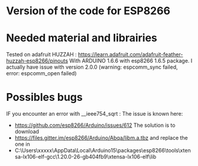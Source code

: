 # Version of the code for ESP8266 

# Needed material and librairies
Tested on adafruit HUZZAH : https://learn.adafruit.com/adafruit-feather-huzzah-esp8266/pinouts
With ARDUINO 1.6.6 with esp8266 1.6.5 package. 
I actually have issue with version 2.0.0 (warning: espcomm_sync failed, error: espcomm_open failed)

# Possibles bugs
IF you encounter an error with __ieee754_sqrt :
The issue is known here:
 *  https://github.com/esp8266/Arduino/issues/612
The solution is to download 
 *  https://files.gitter.im/esp8266/Arduino/Abqa/libm.a.tbz
and replace the one in
 *  C:\Users\xxxxx\AppData\Local\Arduino15\packages\esp8266\tools\xtensa-lx106-elf-gcc\1.20.0-26-gb404fb9\xtensa-lx106-elf\lib

